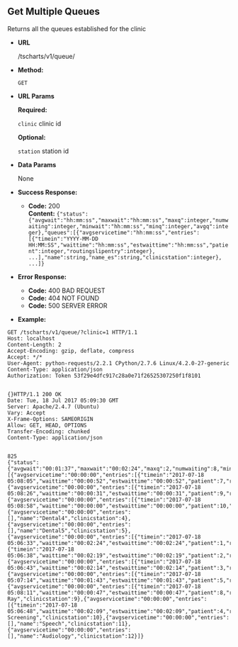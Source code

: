 **Get Multiple Queues**
----
  Returns all the queues established for the clinic

* **URL**

  /tscharts/v1/queue/

* **Method:**

  `GET`
  
*  **URL Params**

   **Required:**
 
   `clinic` clinic id<br />

   **Optional:**
 
   `station` station id<br />

* **Data Params**

   None

* **Success Response:**

  * **Code:** 200 <br />
    **Content:** `{"status":{"avgwait":"hh:mm:ss","maxwait":"hh:mm:ss","maxq":integer,"numwaiting":integer,"minwait":"hh:mm:ss","minq":integer,"avgq":integer},"queues":[{"avgservicetime":"hh:mm:ss","entries":[{"timein":"YYYY-MM-DD HH:MM:SS","waittime":"hh:mm:ss","estwaittime":"hh:mm:ss","patient":integer,"routingslipentry":integer}, ...],"name":string,"name_es":string,"clinicstation":integer}, ...]}`
 
* **Error Response:**

  * **Code:** 400 BAD REQUEST<br />
  * **Code:** 404 NOT FOUND<br />
  * **Code:** 500 SERVER ERROR

* **Example:**

```
GET /tscharts/v1/queue/?clinic=1 HTTP/1.1
Host: localhost
Content-Length: 2
Accept-Encoding: gzip, deflate, compress
Accept: */*
User-Agent: python-requests/2.2.1 CPython/2.7.6 Linux/4.2.0-27-generic
Content-Type: application/json
Authorization: Token 53f29e4dfc917c28a0e71f26525307250f1f8101


{}HTTP/1.1 200 OK
Date: Tue, 18 Jul 2017 05:09:30 GMT
Server: Apache/2.4.7 (Ubuntu)
Vary: Accept
X-Frame-Options: SAMEORIGIN
Allow: GET, HEAD, OPTIONS
Transfer-Encoding: chunked
Content-Type: application/json


825
{"status":{"avgwait":"00:01:37","maxwait":"00:02:24","maxq":2,"numwaiting":8,"minwait":"00:00:31","minq":1,"avgq":1},"queues":[{"avgservicetime":"00:00:00","entries":[{"timein":"2017-07-18 05:08:05","waittime":"00:00:52","estwaittime":"00:00:52","patient":7,"routingslipentry":18}],"name":"Dental1","clinicstation":1},{"avgservicetime":"00:00:00","entries":[{"timein":"2017-07-18 05:08:26","waittime":"00:00:31","estwaittime":"00:00:31","patient":9,"routingslipentry":28}],"name":"Dental2","clinicstation":2},{"avgservicetime":"00:00:00","entries":[{"timein":"2017-07-18 05:08:58","waittime":"00:00:00","estwaittime":"00:00:00","patient":10,"routingslipentry":31}],"name":"Dental3","clinicstation":3},{"avgservicetime":"00:00:00","entries":[],"name":"Dental4","clinicstation":4},{"avgservicetime":"00:00:00","entries":[],"name":"Dental5","clinicstation":5},{"avgservicetime":"00:00:00","entries":[{"timein":"2017-07-18 05:06:33","waittime":"00:02:24","estwaittime":"00:02:24","patient":1,"routingslipentry":1},{"timein":"2017-07-18 05:06:38","waittime":"00:02:19","estwaittime":"00:02:19","patient":2,"routingslipentry":5}],"name":"ENT","clinicstation":6},{"avgservicetime":"00:00:00","entries":[{"timein":"2017-07-18 05:06:43","waittime":"00:02:14","estwaittime":"00:02:14","patient":3,"routingslipentry":6}],"name":"Ortho1","clinicstation":7},{"avgservicetime":"00:00:00","entries":[{"timein":"2017-07-18 05:07:14","waittime":"00:01:43","estwaittime":"00:01:43","patient":5,"routingslipentry":13}],"name":"Ortho2","clinicstation":8},{"avgservicetime":"00:00:00","entries":[{"timein":"2017-07-18 05:08:11","waittime":"00:00:47","estwaittime":"00:00:47","patient":8,"routingslipentry":25}],"name":"X-Ray","clinicstation":9},{"avgservicetime":"00:00:00","entries":[{"timein":"2017-07-18 05:06:48","waittime":"00:02:09","estwaittime":"00:02:09","patient":4,"routingslipentry":9}],"name":"Surgery Screening","clinicstation":10},{"avgservicetime":"00:00:00","entries":[],"name":"Speech","clinicstation":11},{"avgservicetime":"00:00:00","entries":[],"name":"Audiology","clinicstation":12}]}
```

